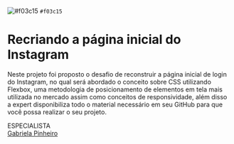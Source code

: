 ![#f03c15](https://hermes.digitalinnovation.one/site/images/logo.png) `#f03c15`
# Recriando a página inicial do Instagram

Neste projeto foi proposto o desafio de reconstruir a página inicial de login do Instagram, no qual será abordado o conceito sobre CSS utilizando Flexbox, uma metodologia de posicionamento de elementos em tela mais utilizada no mercado assim como conceitos de responsividade, além disso a expert disponibiliza todo o material necessário em seu GitHub para que você possa realizar o seu projeto.

ESPECIALISTA  
[Gabriela Pinheiro](https://github.com/SpruceGabriela)
